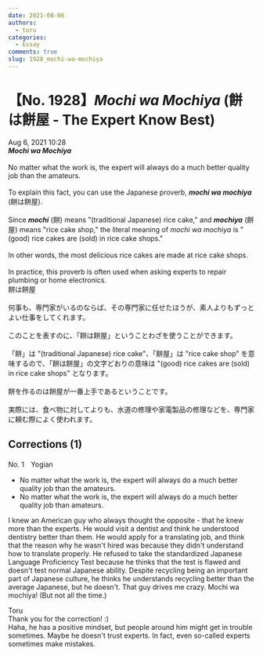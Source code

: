 ```yaml
---
date: 2021-08-06
authors:
  - toru
categories:
  - Essay
comments: true
slug: 1928_mochi-wa-mochiya
---
```


# 【No. 1928】<strong><em>Mochi wa Mochiya</strong></em> (餅は餅屋 - The Expert Know Best)
<div class="date">Aug 6, 2021 10:28</div>
<div id="post"><div id="body_show_ori">
<strong><em>Mochi wa Mochiya</strong></em><br/><br/>No matter what the work is, the expert will always do a much better quality job than the amateurs.<br/><br/>To explain this fact, you can use the Japanese proverb, <strong><em>mochi wa mochiya</em></strong> (餅は餅屋).<br/><br/>Since <strong><em>mochi</em></strong> (餅) means "(traditional Japanese) rice cake," and <strong><em>mochiya</em></strong> (餅屋) means "rice cake shop," the literal meaning of <em>mochi wa mochiya</em> is "(good) rice cakes are (sold) in rice cake shops."<br/><br/>In other words, the most delicious rice cakes are made at rice cake shops.<br/><br/>In practice, this proverb is often used when asking experts to repair plumbing or home electronics.
</div></div>

<!-- more -->

<div id="post_ja"><div id="body_show_mo">
餅は餅屋<br/><br/>何事も、専門家がいるのならば、その専門家に任せたほうが、素人よりもずっとよい仕事をしてくれます。<br/><br/>このことを表すのに、「餅は餅屋」ということわざを使うことができます。<br/><br/>「餅」は "(traditional Japanese) rice cake"、「餅屋」は "rice cake shop" を意味するので、「餅は餅屋」の文字どおりの意味は "(good) rice cakes are (sold) in rice cake shops" となります。<br/><br/>餅を作るのは餅屋が一番上手であるということです。<br/><br/>実際には、食べ物に対してよりも、水道の修理や家電製品の修理などを、専門家に頼む際によく使われます。
</div></div>

## Corrections (1)
<div id="block"><div class="first_name"> No. 1　<span class="just_name">Yogian</span></div><div id="block2">
<ul class="correction_field">
<li class="incorrect">No matter what the work is, the expert will always do a much better quality job than the amateurs.</li>
<li class="corrected correct">
No matter what the work is, the expert will always do a much better quality job than amateurs.
</li>
</ul>
<p class="comment_small">
 I knew an American guy who always thought the opposite - that he knew more than the experts.  He would visit a dentist and think he understood dentistry better than them.  He would apply for a translating job, and think that the reason why he wasn't hired was because they didn't understand how to translate properly.  He refused to take the standardized Japanese Language Proficiency Test because he thinks that the test is flawed and doesn't test normal Japanese ability.  Despite recycling being an important part of Japanese culture, he thinks he understands recycling better than the average Japanese, but he doesn't.  That guy drives me crazy.  Mochi wa mochiya!  (But not all the time.)
</p>

</div><div class="name"><span class="just_name">Toru</span><br>
Thank you for the correction! :)<br/>Haha, he has a positive mindset, but people around him might get in trouble sometimes. Maybe he doesn't trust experts. In fact, even so-called experts sometimes make mistakes.
</div>
</div>
